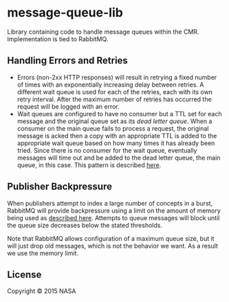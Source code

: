 # message-queue-lib

Library containing code to handle message queues within the CMR.  Implementation is tied to RabbitMQ.

## Handling Errors and Retries

* Errors (non-2xx HTTP responses) will result in retrying a fixed number of times with an exponentially increasing delay between retries. A different wait queue is used for each of the retries, each with its own retry interval. After the maximum number of retries has occurred the request will be logged with an error.
* Wait queues are configured to have no consumer but a TTL set for each message and the original queue set as its _dead letter queue_.  When a consumer on the main queue fails to process a request, the original message is acked then a copy with an appropriate TTL is added to the appropriate wait queue based on how many times it has already been tried. Since there is no consumer for the wait queue, eventually messages will time out and be added to the dead letter queue, the main queue, in this case. This pattern is described [here](zhttp://globaldev.co.uk/2014/07/back-off-and-retry-with-rabbitmq/).

## Publisher Backpressure

When publishers attempt to index a large number of concepts in a burst, RabbitMQ will provide backpressure using a limit on the amount of memory being used as [described here](http://www.rabbitmq.com/memory.html). Attempts to queue messages will block until the queue size decreases below the stated thresholds.

Note that RabbitMQ allows configuration of a maximum queue size, but it will just drop old messages, which is not the behavior we want.  As a result we use the memory limit.

## License

Copyright © 2015 NASA
